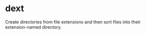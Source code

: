 # dext
Create directories from file extensions and then sort files into their extension-named directory.
